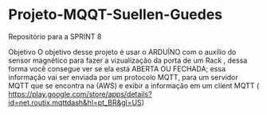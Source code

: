 # Projeto-MQQT-Suellen-Guedes
Repositório para a SPRINT 8

Objetivo
O objetivo desse projeto é usar o ARDUÍNO  com o auxílio do sensor magnético para fazer a  vizualização da porta de um Rack , dessa forma você consegue ver se ela está ABERTA OU FECHADA; essa informação vai ser enviada por um protocolo MQTT, para um servidor MQTT que se encontra na (AWS) e exibir a informação em um client MQTT (   https://play.google.com/store/apps/details?id=net.routix.mqttdash&hl=pt_BR&gl=US)
